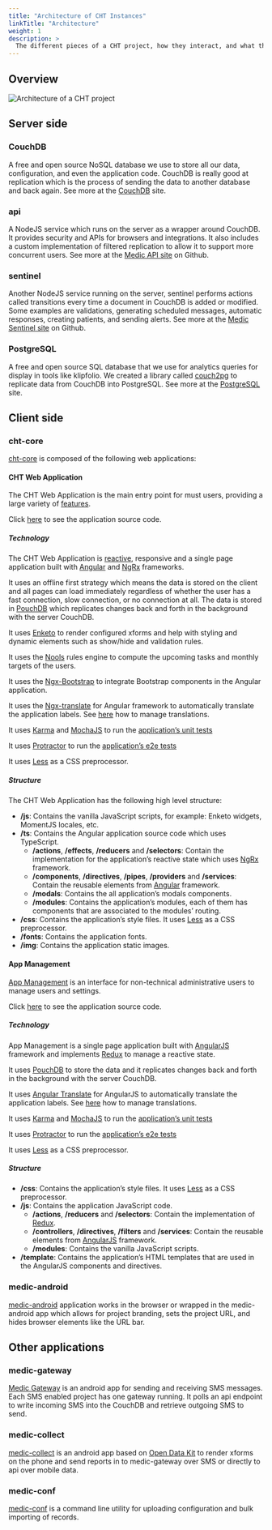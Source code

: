 ```yaml
---
title: "Architecture of CHT Instances"
linkTitle: "Architecture"
weight: 1
description: >
  The different pieces of a CHT project, how they interact, and what they're used for
---
```


## Overview

![Architecture of a CHT project](../../img/architecture.png)

## Server side

### CouchDB

A free and open source NoSQL database we use to store all our data, configuration, and even the application code. CouchDB is really good at replication which is the process of sending the data to another database and back again. See more at the [CouchDB](http://couchdb.apache.org) site.

### api

A NodeJS service which runs on the server as a wrapper around CouchDB. It provides security and APIs for browsers and integrations. It also includes a custom implementation of filtered replication to allow it to support more concurrent users. See more at the [Medic API site](https://github.com/medic/medic/tree/master/api) on Github.

### sentinel

Another NodeJS service running on the server, sentinel performs actions called transitions every time a document in CouchDB is added or modified. Some examples are validations, generating scheduled messages, automatic responses, creating patients, and sending alerts. See more at the [Medic Sentinel site](https://github.com/medic/medic/tree/master/sentinel) on Github. 

### PostgreSQL

A free and open source SQL database that we use for analytics queries for display in tools like klipfolio. We created a library called [couch2pg](https://github.com/medic/couch2pg) to replicate data from CouchDB into PostgreSQL. See more at the [PostgreSQL](https://www.postgresql.org) site.

## Client side

### cht-core

[cht-core](https://github.com/medic/cht-core) is composed of the following web applications:

#### CHT Web Application
The CHT Web Application is the main entry point for must users, providing a large variety of [features](https://docs.communityhealthtoolkit.org/apps/features/).

Click [here](https://github.com/medic/cht-core/tree/master/webapp) to see the application source code.

##### Technology
The CHT Web Application is [reactive](https://angular.io/guide/rx-library), responsive and a single page application built with [Angular](https://angular.io/) and [NgRx](https://ngrx.io) frameworks.

It uses an offline first strategy which means the data is stored on the client and all pages can load immediately regardless of whether the user has a fast connection, slow connection, or no connection at all. The data is stored in [PouchDB](https://pouchdb.com) which replicates changes back and forth in the background with the server CouchDB.

It uses [Enketo](https://enketo.org) to render configured xforms and help with styling and dynamic elements such as show/hide and validation rules.

It uses the [Nools](https://github.com/C2FO/nools) rules engine to compute the upcoming tasks and monthly targets of the users.

It uses the [Ngx-Bootstrap](https://github.com/valor-software/ngx-bootstrap) to integrate Bootstrap components in the Angular application.

It uses the [Ngx-translate](https://github.com/ngx-translate/core) for Angular framework to automatically translate the application labels. See [here](https://docs.communityhealthtoolkit.org/apps/reference/translations/) how to manage translations.

It uses [Karma](https://github.com/karma-runner/karma) and [MochaJS](https://mochajs.org/) to run the [application’s unit tests](https://github.com/medic/cht-core/tree/master/webapp/tests)

It uses [Protractor](https://www.protractortest.org/#/) to run the [application’s e2e tests](https://github.com/medic/cht-core/tree/master/tests/e2e)

It uses [Less](http://lesscss.org/) as a CSS preprocessor.

##### Structure

The CHT Web Application has the following high level structure: 

- **/js**: Contains the vanilla JavaScript scripts, for example: Enketo widgets, MomentJS locales, etc.
- **/ts**: Contains the Angular application source code which uses TypeScript.
  - **/actions**, **/effects**, **/reducers** and **/selectors**: Contain the implementation for the application’s reactive state which uses [NgRx](https://ngrx.io) framework.
  - **/components**, **/directives**, **/pipes**, **/providers** and **/services**: Contain the reusable elements from [Angular](https://angular.io/) framework.
  - **/modals**: Contains the all application’s modals components.
  - **/modules**: Contains the application’s modules, each of them has components that are associated to the modules’ routing.
- **/css**:  Contains the application’s style files. It uses [Less](http://lesscss.org/) as a CSS preprocessor. 
- **/fonts**: Contains the application fonts.
- **/img**: Contains the application static images.
#### App Management
[App Management](https://docs.communityhealthtoolkit.org/apps/features/admin/) is an interface for non-technical administrative users to manage users and settings.

Click [here](https://github.com/medic/cht-core/tree/master/admin) to see the application source code.

##### Technology
App Management is a single page application built with [AngularJS](https://angularjs.org) framework and implements [Redux](https://github.com/reduxjs/redux) to manage a reactive state.

It uses [PouchDB](https://pouchdb.com) to store the data and it replicates changes back and forth in the background with the server CouchDB.

It uses [Angular Translate](https://github.com/angular-translate/angular-translate) for AngularJS to automatically translate the application labels. See [here](https://docs.communityhealthtoolkit.org/apps/reference/translations/) how to manage translations.  

It uses [Karma](https://github.com/karma-runner/karma) and [MochaJS](https://mochajs.org/) to run the [application’s unit tests](https://github.com/medic/cht-core/tree/master/admin/tests)

It uses [Protractor](https://www.protractortest.org/#/) to run the [application’s e2e tests](https://github.com/medic/cht-core/tree/master/tests/e2e)

It uses [Less](http://lesscss.org/) as a CSS preprocessor.

##### Structure
- **/css**: Contains the application’s style files. It uses [Less](http://lesscss.org/) as a CSS preprocessor. 
- **/js**: Contains the application JavaScript code. 
  - **/actions**, **/reducers** and **/selectors**: Contain the implementation of [Redux](https://github.com/reduxjs/redux). 
  - **/controllers**, **/directives**, **/filters** and **/services**: Contain the reusable elements from [AngularJS](https://angularjs.org) framework.
  - **/modules**: Contains the vanilla JavaScript scripts.
- **/template**: Contains the application’s HTML templates that are used in the AngularJS components and directives.

### medic-android

[medic-android](https://github.com/medic/medic-android) application works in the browser or wrapped in the medic-android app which allows for project branding, sets the project URL, and hides browser elements like the URL bar.

## Other applications

### medic-gateway

[Medic Gateway](https://github.com/medic/medic-gateway) is an android app for sending and receiving SMS messages. Each SMS enabled project has one gateway running. It polls an api endpoint to write incoming SMS into the CouchDB and retrieve outgoing SMS to send.

### medic-collect

[medic-collect](https://github.com/medic/medic-collect) is an android app based on [Open Data Kit](https://opendatakit.org) to render xforms on the phone and send reports in to medic-gateway over SMS or directly to api over mobile data.

### medic-conf

[medic-conf](https://github.com/medic/medic-conf) is a command line utility for uploading configuration and bulk importing of records.
